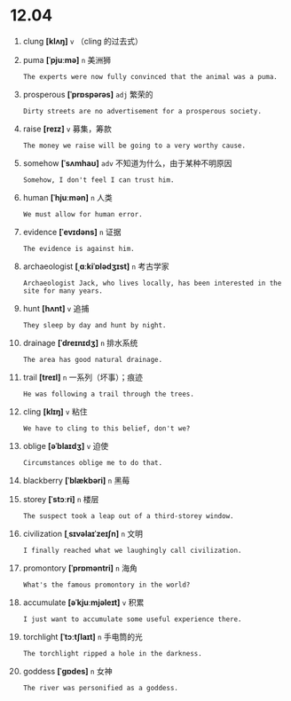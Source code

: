 # 12.04

1. clung **[klʌŋ]** `v` （cling 的过去式）

2. puma **[ˈpjuːmə]** `n` 美洲狮

   ```
   The experts were now fully convinced that the animal was a puma.

   ```

3. prosperous **[ˈprɒspərəs]** `adj` 繁荣的

   ```
   Dirty streets are no advertisement for a prosperous society.

   ```

4. raise **[reɪz]** `v` 募集，筹款

   ```
   The money we raise will be going to a very worthy cause.

   ```

5. somehow **[ˈsʌmhaʊ]** `adv` 不知道为什么，由于某种不明原因

   ```
   Somehow, I don't feel I can trust him.

   ```

6. human **[ˈhjuːmən]** `n` 人类

   ```
   We must allow for human error.

   ```

7. evidence **[ˈevɪdəns]** `n` 证据

   ```
   The evidence is against him.

   ```

8. archaeologist **[ˌɑːkiˈɒlədʒɪst]** `n` 考古学家

   ```
   Archaeologist Jack, who lives locally, has been interested in the site for many years.

   ```

9. hunt **[hʌnt]** `v` 追捕

   ```
   They sleep by day and hunt by night.

   ```

10. drainage **[ˈdreɪnɪdʒ]** `n` 排水系统

    ```
    The area has good natural drainage.

    ```

11. trail **[treɪl]** `n` 一系列（坏事）；痕迹

    ```
    He was following a trail through the trees.

    ```

12. cling **[klɪŋ]** `v` 粘住

    ```
    We have to cling to this belief, don't we?

    ```

13. oblige **[əˈblaɪdʒ]** `v` 迫使

    ```
    Circumstances oblige me to do that.

    ```

14. blackberry **[ˈblækbəri]** `n` 黑莓

15. storey **[ˈstɔːri]** `n` 楼层

    ```
    The suspect took a leap out of a third-storey window.

    ```

16. civilization **[ˌsɪvəlaɪˈzeɪʃn]** `n` 文明

    ```
    I finally reached what we laughingly call civilization.

    ```

17. promontory **[ˈprɒməntri]** `n` 海角

    ```
    What's the famous promontory in the world?

    ```

18. accumulate **[əˈkjuːmjəleɪt]** `v` 积累

    ```
    I just want to accumulate some useful experience there.

    ```

19. torchlight **[ˈtɔːtʃlaɪt]** `n` 手电筒的光

    ```
    The torchlight ripped a hole in the darkness.

    ```

20. goddess **[ˈɡɒdes]** `n` 女神

    ```
    The river was personified as a goddess.

    ```
